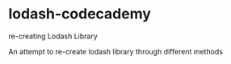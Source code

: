 # lodash-codecademy
re-creating Lodash Library

An attempt to re-create lodash library through different methods 
